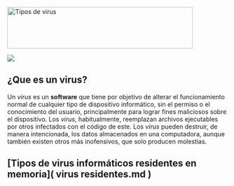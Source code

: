 <a href="https://cooltext.com"><img src="https://images.cooltext.com/5136246.png" width="423" height="95" alt="Tipos de virus
" /></a>

![](https://hipertextual.com/files/2015/10/virus_informaticos-670x410.jpg)
## ¿Que es un virus?

Un _virus_ es un __software__ que tiene por objetivo de alterar el funcionamiento normal de cualquier tipo de dispositivo informático, sin el permiso o el conocimiento del usuario, principalmente para lograr fines maliciosos sobre el dispositivo. Los _virus_, habitualmente, reemplazan archivos ejecutables por otros infectados con el código de este. Los _virus_ pueden destruir, de manera intencionada, los datos almacenados en una computadora, aunque también existen otros más inofensivos, que solo producen molestias.
 
## [Tipos de virus informáticos residentes en memoria]( virus residentes.md )
